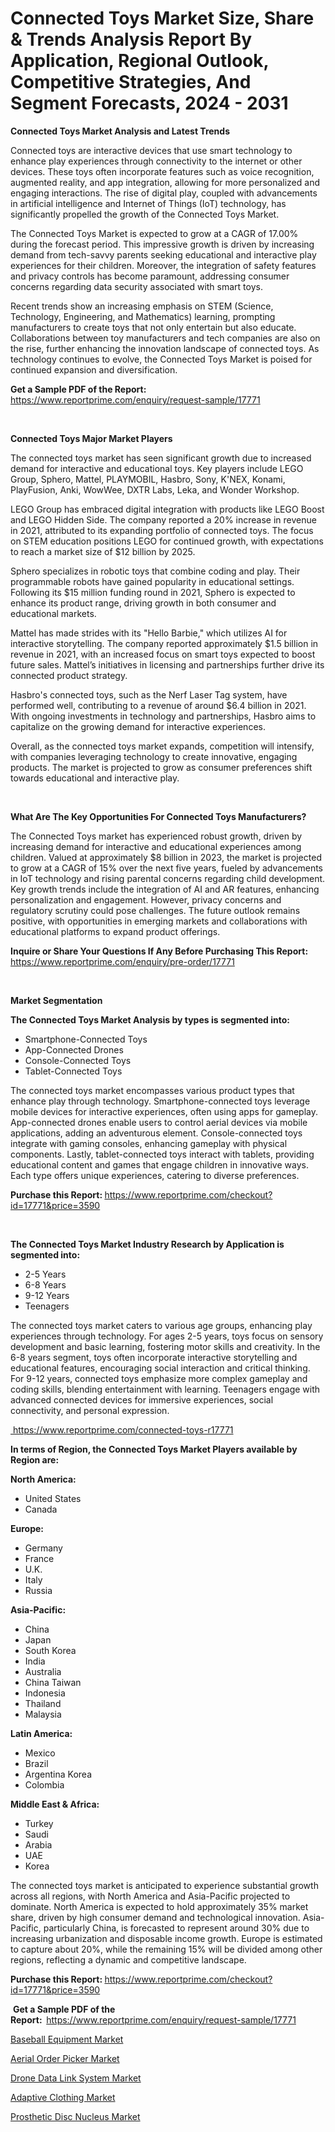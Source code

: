 <p><h1>Connected Toys Market Size, Share & Trends Analysis Report By Application, Regional Outlook, Competitive Strategies, And Segment Forecasts, 2024 - 2031</h1></p><p><strong>Connected Toys Market Analysis and Latest Trends</strong></p>
<p><p>Connected toys are interactive devices that use smart technology to enhance play experiences through connectivity to the internet or other devices. These toys often incorporate features such as voice recognition, augmented reality, and app integration, allowing for more personalized and engaging interactions. The rise of digital play, coupled with advancements in artificial intelligence and Internet of Things (IoT) technology, has significantly propelled the growth of the Connected Toys Market.</p><p>The Connected Toys Market is expected to grow at a CAGR of 17.00% during the forecast period. This impressive growth is driven by increasing demand from tech-savvy parents seeking educational and interactive play experiences for their children. Moreover, the integration of safety features and privacy controls has become paramount, addressing consumer concerns regarding data security associated with smart toys. </p><p>Recent trends show an increasing emphasis on STEM (Science, Technology, Engineering, and Mathematics) learning, prompting manufacturers to create toys that not only entertain but also educate. Collaborations between toy manufacturers and tech companies are also on the rise, further enhancing the innovation landscape of connected toys. As technology continues to evolve, the Connected Toys Market is poised for continued expansion and diversification.</p></p>
<p><strong>Get a Sample PDF of the Report:&nbsp;</strong> <a href="https://www.reportprime.com/enquiry/request-sample/17771?utm_campaign=121&utm_medium=2&utm_source=Github&utm_content=ia&utm_term=20112024&utm_id=connected-toys">https://www.reportprime.com/enquiry/request-sample/17771</a></p>
<p>&nbsp;</p>
<p><strong>Connected Toys Major Market Players</strong></p>
<p><p>The connected toys market has seen significant growth due to increased demand for interactive and educational toys. Key players include LEGO Group, Sphero, Mattel, PLAYMOBIL, Hasbro, Sony, K'NEX, Konami, PlayFusion, Anki, WowWee, DXTR Labs, Leka, and Wonder Workshop.</p><p>LEGO Group has embraced digital integration with products like LEGO Boost and LEGO Hidden Side. The company reported a 20% increase in revenue in 2021, attributed to its expanding portfolio of connected toys. The focus on STEM education positions LEGO for continued growth, with expectations to reach a market size of $12 billion by 2025.</p><p>Sphero specializes in robotic toys that combine coding and play. Their programmable robots have gained popularity in educational settings. Following its $15 million funding round in 2021, Sphero is expected to enhance its product range, driving growth in both consumer and educational markets.</p><p>Mattel has made strides with its "Hello Barbie," which utilizes AI for interactive storytelling. The company reported approximately $1.5 billion in revenue in 2021, with an increased focus on smart toys expected to boost future sales. Mattel’s initiatives in licensing and partnerships further drive its connected product strategy.</p><p>Hasbro's connected toys, such as the Nerf Laser Tag system, have performed well, contributing to a revenue of around $6.4 billion in 2021. With ongoing investments in technology and partnerships, Hasbro aims to capitalize on the growing demand for interactive experiences.</p><p>Overall, as the connected toys market expands, competition will intensify, with companies leveraging technology to create innovative, engaging products. The market is projected to grow as consumer preferences shift towards educational and interactive play.</p></p>
<p>&nbsp;</p>
<p><strong>What Are The Key Opportunities For Connected Toys Manufacturers?</strong></p>
<p><p>The Connected Toys market has experienced robust growth, driven by increasing demand for interactive and educational experiences among children. Valued at approximately $8 billion in 2023, the market is projected to grow at a CAGR of 15% over the next five years, fueled by advancements in IoT technology and rising parental concerns regarding child development. Key growth trends include the integration of AI and AR features, enhancing personalization and engagement. However, privacy concerns and regulatory scrutiny could pose challenges. The future outlook remains positive, with opportunities in emerging markets and collaborations with educational platforms to expand product offerings.</p></p>
<p><strong>Inquire or Share Your Questions If Any Before Purchasing This Report:</strong> <a href="https://www.reportprime.com/enquiry/pre-order/17771?utm_campaign=121&utm_medium=2&utm_source=Github&utm_content=ia&utm_term=20112024&utm_id=connected-toys">https://www.reportprime.com/enquiry/pre-order/17771</a></p>
<p>&nbsp;</p>
<p><strong>Market Segmentation</strong></p>
<p><strong>The Connected Toys Market Analysis by types is segmented into:</strong></p>
<p><ul><li>Smartphone-Connected Toys</li><li>App-Connected Drones</li><li>Console-Connected Toys</li><li>Tablet-Connected Toys</li></ul></p>
<p><p>The connected toys market encompasses various product types that enhance play through technology. Smartphone-connected toys leverage mobile devices for interactive experiences, often using apps for gameplay. App-connected drones enable users to control aerial devices via mobile applications, adding an adventurous element. Console-connected toys integrate with gaming consoles, enhancing gameplay with physical components. Lastly, tablet-connected toys interact with tablets, providing educational content and games that engage children in innovative ways. Each type offers unique experiences, catering to diverse preferences.</p></p>
<p><strong>Purchase this Report:&nbsp;</strong><a href="https://www.reportprime.com/checkout?id=17771&price=3590&utm_campaign=121&utm_medium=2&utm_source=Github&utm_content=ia&utm_term=20112024&utm_id=connected-toys">https://www.reportprime.com/checkout?id=17771&price=3590</a></p>
<p>&nbsp;</p>
<p><strong>The Connected Toys Market Industry Research by Application is segmented into:</strong></p>
<p><ul><li>2-5 Years</li><li>6-8 Years</li><li>9-12 Years</li><li>Teenagers</li></ul></p>
<p><p>The connected toys market caters to various age groups, enhancing play experiences through technology. For ages 2-5 years, toys focus on sensory development and basic learning, fostering motor skills and creativity. In the 6-8 years segment, toys often incorporate interactive storytelling and educational features, encouraging social interaction and critical thinking. For 9-12 years, connected toys emphasize more complex gameplay and coding skills, blending entertainment with learning. Teenagers engage with advanced connected devices for immersive experiences, social connectivity, and personal expression.</p></p>
<p><a href="https://www.reportprime.com/connected-toys-r17771?utm_campaign=121&utm_medium=2&utm_source=Github&utm_content=ia&utm_term=20112024&utm_id=connected-toys">&nbsp;https://www.reportprime.com/connected-toys-r17771</a></p>
<p><strong>In terms of Region, the Connected Toys Market Players available by Region are:</strong></p>
<p>
    <p> <strong> North America: </strong>
        <ul>
            <li>United States</li>
            <li>Canada</li>
        </ul>
        </p> 
    <p> <strong> Europe: </strong>
        <ul>
            <li>Germany</li>
            <li>France</li>
            <li>U.K.</li>
            <li>Italy</li>
            <li>Russia</li>
        </ul>
        </p> 
    <p> <strong> Asia-Pacific: </strong>
        <ul>
            <li>China</li>
            <li>Japan</li>
            <li>South Korea</li>
            <li>India</li>
            <li>Australia</li>
            <li>China Taiwan</li>
            <li>Indonesia</li>
            <li>Thailand</li>
            <li>Malaysia</li>
        </ul>
        </p> 
    <p> <strong> Latin America: </strong>
        <ul>
            <li>Mexico</li>
            <li>Brazil</li>
            <li>Argentina Korea</li>
            <li>Colombia</li>
        </ul>
        </p> 
    <p> <strong> Middle East & Africa: </strong>
        <ul>
            <li>Turkey</li>
            <li>Saudi</li>
            <li>Arabia</li>
            <li>UAE</li>
            <li>Korea</li>
        </ul>
    </p>
    </p>
<p><p>The connected toys market is anticipated to experience substantial growth across all regions, with North America and Asia-Pacific projected to dominate. North America is expected to hold approximately 35% market share, driven by high consumer demand and technological innovation. Asia-Pacific, particularly China, is forecasted to represent around 30% due to increasing urbanization and disposable income growth. Europe is estimated to capture about 20%, while the remaining 15% will be divided among other regions, reflecting a dynamic and competitive landscape.</p></p>
<p><strong>Purchase this Report: </strong><a href="https://www.reportprime.com/checkout?id=17771&price=3590&utm_campaign=121&utm_medium=2&utm_source=Github&utm_content=ia&utm_term=20112024&utm_id=connected-toys">https://www.reportprime.com/checkout?id=17771&price=3590</a></p>
<p>&nbsp;<strong>Get a Sample PDF of the Report:&nbsp;&nbsp;</strong><a href="https://www.reportprime.com/enquiry/request-sample/17771?utm_campaign=121&utm_medium=2&utm_source=Github&utm_content=ia&utm_term=20112024&utm_id=connected-toys">https://www.reportprime.com/enquiry/request-sample/17771</a></p>
<p><strong></strong></p>
<p><p><a href="https://github.com/gulaimolin/Market-Research-Report-List-6/blob/main/baseball-equipment-market.md?utm_campaign=121&utm_medium=2&utm_source=Github&utm_content=ia&utm_term=20112024&utm_id=connected-toys">Baseball Equipment Market</a></p><p><a href="https://www.linkedin.com/pulse/opportunities-challenges-aerial-order-picker-market-strategic-05e7e?utm_campaign=121&utm_medium=2&utm_source=Github&utm_content=ia&utm_term=20112024&utm_id=connected-toys">Aerial Order Picker Market</a></p><p><a href="https://issuu.com/reportprime-2/docs/drone-data-link-system-market-size-_cc01a7ba2d129d?utm_campaign=121&utm_medium=2&utm_source=Github&utm_content=ia&utm_term=20112024&utm_id=connected-toys">Drone Data Link System Market</a></p><p><a href="https://github.com/RoccoManning/Market-Research-Report-List-7/blob/main/adaptive-clothing-market.md?utm_campaign=121&utm_medium=2&utm_source=Github&utm_content=ia&utm_term=20112024&utm_id=connected-toys">Adaptive Clothing Market</a></p><p><a href="https://issuu.com/reportprime-2/docs/prosthetic-disc-nucleus-market-size_febbd98c2107a0?utm_campaign=121&utm_medium=2&utm_source=Github&utm_content=ia&utm_term=20112024&utm_id=connected-toys">Prosthetic Disc Nucleus Market</a></p></p>